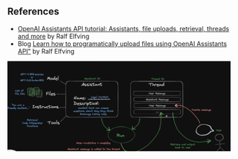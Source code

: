 ## References

* <a href="https://youtu.be/Bo9Rcau7gkY?si=O_GWRwc7jM9oRRHl" target="_blank">OpenAI Assistants API tutorial: Assistants, file uploads, retrieval, threads and more</a> by Ralf Elfving 
* Blog <a href="https://medium.com/@ralfelfving/learn-how-to-programatically-upload-files-using-openai-assistants-api-322cb5e6d2fd" target="_blank">Learn how to programatically upload files using OpenAI Assistants API"</a> by Ralf Elfving


![](/images/openai-assistants-api-architecture.png)
